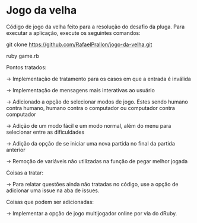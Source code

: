 # Jogo da velha

Código de jogo da velha feito para a resolução do desafio da pluga.
Para executar a aplicação, execute os seguintes comandos:

git clone https://github.com/RafaelPrallon/jogo-da-velha.git

ruby game.rb

Pontos tratados: 

-> Implementação de tratamento para os casos em que a entrada é inválida

-> Implementação de mensagens mais interativas ao usuário

-> Adicionado a opção de selecionar modos de jogo. Estes sendo humano contra humano, humano contra o computador ou computador contra computador

-> Adição de um modo fácil e um modo normal, além do menu para selecionar entre as dificuldades

-> Adição da opção de se iniciar uma nova partida no final da partida anterior

-> Remoção de variáveis não utilizadas na função de pegar melhor jogada

Coisas a tratar:

-> Para relatar questões ainda não tratadas no código, use a opção de adicionar uma issue na aba de issues.

Coisas que podem ser adicionadas:

-> Implementar a opção de jogo multijogador online por via do dRuby.
